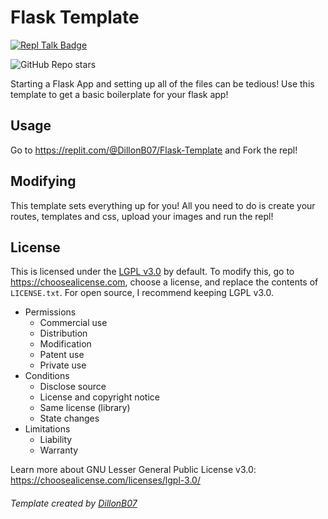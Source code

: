 # Flask Template

[![Repl Talk Badge](https://replit-badge.vercel.app/api?id=146307&style=gradient&replTalk=Repl%20Plates)](https://replit.com/talk/templates/Flask-Template/146307)

![GitHub Repo stars](https://img.shields.io/github/stars/DillonB07/FlaskBoilerplate)

Starting a Flask App and setting up all of the files can be tedious! Use this template to get a basic boilerplate for your flask app!

## Usage

Go to https://replit.com/@DillonB07/Flask-Template and Fork the repl!

## Modifying

This template sets everything up for you! All you need to do is create your routes, templates and css, upload your images and run the repl!

## License

This is licensed under the [LGPL v3.0](https://choosealicense.com/licenses/lgpl-3.0/) by default. To modify this, go to https://choosealicense.com, choose a license, and replace the contents of `LICENSE.txt`. For open source, I recommend keeping LGPL v3.0.


* Permissions	
    * Commercial use
    * Distribution
    * Modification
    * Patent use
    * Private use
* Conditions
    * Disclose source
    * License and copyright notice
    * Same license (library)
    * State changes
* Limitations
    * Liability
    * Warranty

Learn more about GNU Lesser General Public License v3.0: https://choosealicense.com/licenses/lgpl-3.0/

###### Template created by [DillonB07](https://replit.com/@DillonB07) 